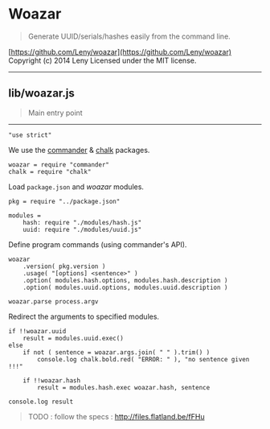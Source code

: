 # Woazar

> Generate UUID/serials/hashes easily from the command line.

[https://github.com/Leny/woazar](https://github.com/Leny/woazar)
Copyright (c) 2014 Leny
Licensed under the MIT license.

* * *

## lib/woazar.js

> Main entry point

* * *

    "use strict"

We use the [commander](https://npmjs.org/package/commander) & [chalk](https://npmjs.org/package/chalk) packages.

    woazar = require "commander"
    chalk = require "chalk"

Load `package.json` and *woazar* modules.

    pkg = require "../package.json"

    modules =
        hash: require "./modules/hash.js"
        uuid: require "./modules/uuid.js"

Define program commands (using commander's API).

    woazar
        .version( pkg.version )
        .usage( "[options] <sentence>" )
        .option( modules.hash.options, modules.hash.description )
        .option( modules.uuid.options, modules.uuid.description )

    woazar.parse process.argv

Redirect the arguments to specified modules.

    if !!woazar.uuid
        result = modules.uuid.exec()
    else
        if not ( sentence = woazar.args.join( " " ).trim() )
            console.log chalk.bold.red( "ERROR: " ), "no sentence given !!!"

        if !!woazar.hash
            result = modules.hash.exec woazar.hash, sentence

    console.log result

> TODO : follow the specs : http://files.flatland.be/fFHu
